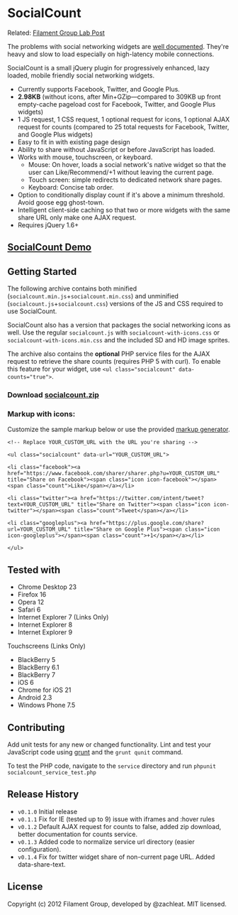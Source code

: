 # SocialCount

Related: [Filament Group Lab Post][blogpost]

[blogpost]: http://filamentgroup.com/lab/socialcount/

The problems with social networking widgets are [well documented][zurb]. They're heavy and slow to load especially on high-latency mobile connections.

[zurb]: http://www.zurb.com/article/883/small-painful-buttons-why-social-media-bu

SocialCount is a small jQuery plugin for progressively enhanced, lazy loaded, mobile friendly social networking widgets.

 * Currently supports Facebook, Twitter, and Google Plus.
 * **2.98KB** (without icons, after Min+GZip—compared to 309KB up front empty-cache pageload cost for Facebook, Twitter, and Google Plus widgets)
 * 1 JS request, 1 CSS request, 1 optional request for icons, 1 optional AJAX request for counts (compared to 25 total requests for Facebook, Twitter, and Google Plus widgets)
 * Easy to fit in with existing page design
 * Ability to share without JavaScript or before JavaScript has loaded.
 * Works with mouse, touchscreen, or keyboard.
	 * Mouse: On hover, loads a social network's native widget so that the user can Like/Recommend/+1 without leaving the current page.
	 * Touch screen: simple redirects to dedicated network share pages.
	 * Keyboard: Concise tab order.
 * Option to conditionally display count if it's above a minimum threshold. Avoid goose egg ghost-town.
 * Intelligent client-side caching so that two or more widgets with the same share URL only make one AJAX request.
 * Requires jQuery 1.6+

## [SocialCount Demo][demourl]

[demourl]: http://fgte.st/SocialCount/examples/index.html

## Getting Started

The following archive contains both minified (`socialcount.min.js`+`socialcount.min.css`) and unminified (`socialcount.js`+`socialcount.css`) versions of the JS and CSS required to use SocialCount.

SocialCount also has a version that packages the social networking icons as well. Use the regular `socialcount.js` with `socialcount-with-icons.css` or `socialcount-with-icons.min.css` and the included SD and HD image sprites.

The archive also contains the **optional** PHP service files for the AJAX request to retrieve the share counts (requires PHP 5 with curl). To enable this feature for your widget, use `<ul class="socialcount" data-counts="true">`.

### Download [socialcount.zip][zipfile]

[zipfile]: https://raw.github.com/filamentgroup/SocialCount/master/dist/socialcount.zip

### Markup with icons:

Customize the sample markup below or use the provided  [markup generator][generator].

[generator]: http://fgte.st/SocialCount/examples/index.html#generator

    <!-- Replace YOUR_CUSTOM_URL with the URL you're sharing -->

	<ul class="socialcount" data-url="YOUR_CUSTOM_URL">

	<li class="facebook"><a href="https://www.facebook.com/sharer/sharer.php?u=YOUR_CUSTOM_URL" title="Share on Facebook"><span class="icon icon-facebook"></span><span class="count">Like</span></a></li>

	<li class="twitter"><a href="https://twitter.com/intent/tweet?text=YOUR_CUSTOM_URL" title="Share on Twitter"><span class="icon icon-twitter"></span><span class="count">Tweet</span></a></li>

	<li class="googleplus"><a href="https://plus.google.com/share?url=YOUR_CUSTOM_URL" title="Share on Google Plus"><span class="icon icon-googleplus"></span><span class="count">+1</span></a></li>

	</ul>

## Tested with
* Chrome Desktop 23
* Firefox 16
* Opera 12
* Safari 6
* Internet Explorer 7 (Links Only)
* Internet Explorer 8
* Internet Explorer 9

Touchscreens (Links Only)

* BlackBerry 5
* BlackBerry 6.1
* BlackBerry 7
* iOS 6
* Chrome for iOS 21
* Android 2.3
* Windows Phone 7.5

## Contributing
Add unit tests for any new or changed functionality. Lint and test your JavaScript code using [grunt](https://github.com/cowboy/grunt) and the `grunt qunit` command.

To test the PHP code, navigate to the `service` directory and run `phpunit socialcount_service_test.php`


## Release History
* `v0.1.0` Initial release
* `v0.1.1` Fix for IE (tested up to 9) issue with iframes and :hover rules
* `v0.1.2` Default AJAX request for counts to false, added zip download, better documentation for counts service.
* `v0.1.3` Added code to normalize service url directory (easier configuration).
* `v0.1.4` Fix for twitter widget share of non-current page URL. Added data-share-text.

## License
Copyright (c) 2012 Filament Group, developed by @zachleat. MIT licensed.